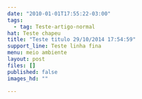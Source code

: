 ```yaml
---
date: "2010-01-01T17:55:22-03:00"
tags:
  - tag: Teste-artigo-normal
hat: Teste chapeu
title: "Teste titulo 29/10/2014 17:54:59"
support_line: Teste linha fina
menu: meio ambiente
layout: post
files: []
published: false
images_hd: ""

---
```

